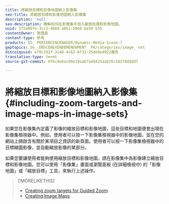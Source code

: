 ```yaml
---
title: 將縮放目標和影像地圖納入影像集
seo-title: 將縮放目標和影像地圖納入影像集
description: 'null'
seo-description: 瞭解如何在影像集中加入縮放目標和影像地圖。
uuid: 1f5a00fe-3cc2-4668-a051-59e0 be50 b35
contentOwner: 管理員
content-type: 參考
products: SG_ PERIENCENCENAGER/Dynamic-Media-Scene-7
geptopics: SG_ ENSCENEXENDEMENDUMENT_ PK/categories/image_ set
discoiquuid: ef0c292f-3240-4c62-8f32-25de8e4922廣告
translation-type: tm+mt
source-git-commit: 0f6c8e6ac69e29aab7a48425aab76c10170d9ddf

---
```



# 將縮放目標和影像地圖納入影像集{#including-zoom-targets-and-image-maps-in-image-sets}

如果您在影像集內定義了影像的縮放目標和影像地圖，這些目標和地圖便會出現在影像集檢視器中。例如，使用者可以按一下影像集檢視器中的影像地圖，並在您的網站上開啟含有關於某項目之資訊的新頁面。使用者可以按一下影像集檢視器中的目標縮圖影像，並自動縮放影像的某部分。

如果您要讓使用者能夠使用縮放目標和影像地圖，請在影像集中為影像建立縮放目標和影像地圖。您可以使用「影像集」畫面或瀏覽面板 (在詳細檢視中) 的「影像地圖」或「縮放目標」工具，來執行上述操作。

>[!MORELIKETHIS]
>
>* [Creating zoom targets for Guided Zoom](creating-zoom-targets-guided-zoom.md#creating_zoom_targets_for_guided_zoom)
>* [Creating Image Maps](creating-image-maps.md#creating_image_maps)

